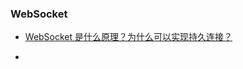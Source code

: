 ### WebSocket

* [WebSocket 是什么原理？为什么可以实现持久连接？](https://www.zhihu.com/question/20215561/answer/40316953)

* 


